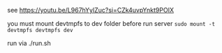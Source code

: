 see https://youtu.be/L967hYylZuc?si=CZk4uvpYnkt9POIX

you must mount devtmpfs to dev folder before run server
`sudo mount -t devtmpfs devtmpfs dev`

run via ./run.sh
